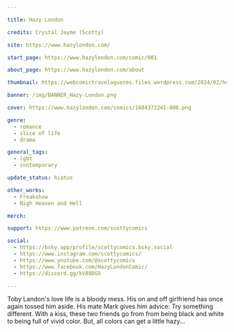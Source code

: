 ```yaml
---

title: Hazy London

credits: Crystal Jayme (Scotty)

site: https://www.hazylondon.com/

start_page: https://www.hazylondon.com/comic/001

about_page: https://www.hazylondon.com/about

thumbnail: https://webcomictraveloguecms.files.wordpress.com/2024/02/hubbox_hazy.png

banner: /img/BANNER_Hazy-London.png

cover: https://www.hazylondon.com/comics/1684372241-000.png

genre:
  - romance
  - slice of life
  - drama

general_tags: 
  - lgbt
  - contemporary 

update_status: hiatus

other_works:
  - Freakshow
  - Nigh Heaven and Hell

merch: 

support: https://www.patreon.com/scottycomics

social: 
  - https://bsky.app/profile/scottycomics.bsky.social
  - https://www.instagram.com/scottycomics/
  - https://www.youtube.com/@scottycomics
  - https://www.facebook.com/HazyLondonComic/
  - https://discord.gg/kV88DG5

---
```


Toby Landon's love life is a bloody mess. His on and off girlfriend has once again tossed him aside. His mate Mark gives him advice: Try something different. With a kiss, these two friends go from from being black and white to being full of vivid color. But, all colors can get a little hazy...